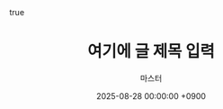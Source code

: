 ---
# ---------------------------
# 글 제목
title: "여기에 글 제목 입력"

# 글 요약 또는 SEO용 설명
description: "이 글의 핵심 요약을 여기에 입력"

# 글 작성자 이름
author: "마스터"

# 작성일시 (YYYY-MM-DD HH:MM:SS +시간대)
date: 2025-08-28 00:00:00 +0900

# 글 분류 (카테고리)
categories: [카테고리1, 카테고리2]

# 태그 (검색 및 필터링용)
tags: [태그1, 태그2, 태그3]

# 글 상단 고정 여부 (true = 상단 고정, false = 일반 글)
pin: false

# 수학 공식 렌더링 활성화 (true/false)
math: true

# Mermaid 다이어그램 렌더링 활성화 (true/false)
mermaid: true

# 글 대표 이미지 설정
image:
  # 이미지 경로 (로컬 또는 외부 URL)
  path: "/assets/img/favicons/avatar.png"
  # LQIP: Low Quality Image Placeholder, 비워도 됨
  lqip: ""
  # 이미지 설명 (SEO 및 접근성)
  alt: "대표 이미지 설명"

# 댓글 기능 사용 여부 (true/false)
comments: true

# Table of Contents(목차) 표시 여부 (true/false)
toc: true

# 글 공개 여부 (false면 드래프트 상태)
published: true

# Canonical URL (중복 콘텐츠 대비 SEO)
canonical: "https://junyoung-oss.github.io/posts/#/"

# 외부 참조 링크
external_url: ""

# 번역용 설정 (글을 다국어로 작성 시 사용)
lang: ko

# 메모: 필요 없으면 삭제 가능
note: "작성자 메모용 공간"

# --------------------------------
---